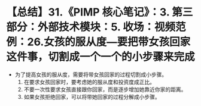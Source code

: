 # 【总结】31.《PIMP 核心笔记》：3. 第三部分：外部技术模块：5. 收场：视频范例：26.女孩的服从度—要把带女孩回家这件事，切割成一个一个的小步骤来完成

-   为了提高女孩的服从度，需要将带女孩回家的过程切割成小步骤。
    1.  在要求女孩回家时，要考虑她的服从度和投资度成正比。
    2.  不要一次性要求女孩直接跟你回家，而是逐步增加她靠近你家的距离。
    3.  如果女孩拒绝回家，可以将带她回家的过程分解成小步骤。